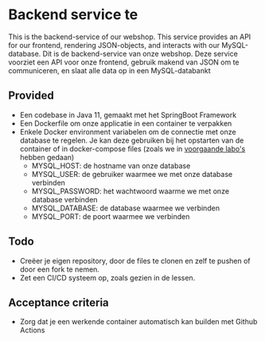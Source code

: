 # Backend service  te

This is the backend-service of our webshop. This service provides an API for our frontend, rendering JSON-objects, and interacts with our MySQL-database.
Dit is de backend-service van onze webshop. Deze service voorziet een API voor onze frontend, gebruik makend van JSON om te communiceren, en slaat alle data op in een MySQL-databankt

## Provided

* Een codebase in Java 11, gemaakt met het SpringBoot Framework
* Een Dockerfile om onze applicatie in een container te verpakken
* Enkele Docker environment variabelen om de connectie met onze database te regelen. Je kan deze gebruiken bij het opstarten van de container of in docker-compose files (zoals we in [voorgaande labo's](https://tiebevn.notion.site/Labo-2-Container-orchestration-bf91cc27c7e4433182fb2e96e92f65b4) hebben gedaan)
    * MYSQL_HOST: de hostname van onze database
    * MYSQL_USER: de gebruiker waarmee we met onze database verbinden
    * MYSQL_PASSWORD: het wachtwoord waarme we met onze database verbinden
    * MYSQL_DATABASE: de database waarmee we verbinden
    * MYSQL_PORT: de poort waarmee we verbinden

## Todo

* Creëer je eigen repository, door de files te clonen en zelf te pushen of door een fork te nemen.
* Zet een CI/CD systeem op, zoals gezien in de lessen.

## Acceptance criteria
* Zorg dat je een werkende container automatisch kan builden met Github Actions